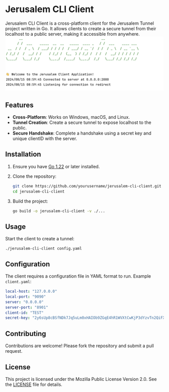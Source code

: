 # Jerusalem CLI Client

Jerusalem CLI Client is a cross-platform client for the Jerusalem Tunnel project written in Go. It allows clients to
create a secure tunnel from their localhost to a public server, making it accessible from anywhere.
![ss.png](.assets/ss.png)
## Features

- **Cross-Platform**: Works on Windows, macOS, and Linux.
- **Tunnel Creation**: Create a secure tunnel to expose localhost to the public.
- **Secure Handshake**: Complete a handshake using a secret key and unique clientID with the server.

## Installation

1. Ensure you have [Go 1.22](https://golang.org/dl/) or later installed.
2. Clone the repository:

    ```bash
    git clone https://github.com/yourusername/jerusalem-cli-client.git
    cd jerusalem-cli-client
    ```

3. Build the project:

    ```bash
    go build -o jerusalem-cli-client -v ./...
    ```

## Usage

Start the client to create a tunnel:

    ./jerusalem-cli-client config.yaml

## Configuration

The client requires a configuration file in YAML format to run. Example `client.yaml`:

```yaml
local-host: "127.0.0.0"
local-port: "9090"
server: "0.0.0.0"
server-port: "8901"
client-id: "TEST"
secret-key: "2y6sUp8cBSfNDk7Jq5uLm0xHAIOb9ZGqE4hR1WVXtCwKjP3dYzvTn2QiFXe8rMb6"
```

## Contributing

Contributions are welcome! Please fork the repository and submit a pull request.

## License

This project is licensed under the Mozilla Public License Version 2.0. See the [LICENSE](LICENSE) file for details.